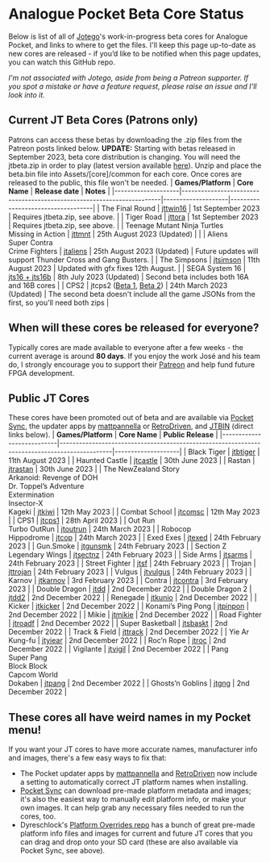# Analogue Pocket Beta Core Status
Below is list of all of [Jotego](https://www.patreon.com/jotego)'s work-in-progress beta cores for Analogue Pocket, and links to where to get the files. I'll keep this page up-to-date as new cores are released - if you’d like to be notified when this page updates, you can watch this GitHub repo. 

_I'm not associated with Jotego, aside from being a Patreon supporter. If you spot a mistake or have a feature request, please raise an issue and I'll look into it._


## Current JT Beta Cores (Patrons only)
Patrons can access these betas by downloading the .zip files from the Patreon posts linked below. 
**UPDATE:** Starting with betas released in September 2023, beta core distribution is changing. You will need the jtbeta.zip in order to play (latest version available [here](https://www.patreon.com/posts/final-round-88590970)). Unzip and place the beta.bin file into Assets/[core]/common for each core. Once cores are released to the public, this file won't be needed.
| **Games/Platform** | **Core Name**                                                         | **Release date**   | **Notes**                         |
|--------------------|-----------------------------------------------------------------------|--------------------|-----------------------------------|
| The Final Round    | [jttwin16](https://www.patreon.com/posts/final-round-88590970)        | 1st September 2023 | Requires jtbeta.zip, see above.   |
| Tiger Road         | [jttora](https://www.patreon.com/posts/final-round-88590970)          | 1st September 2023 | Requires jtbeta.zip, see above.   |
| Teenage Mutant Ninja Turtles<br />Missing in Action | [jttmnt](https://www.patreon.com/posts/mia-green-beret-88226546) | 25th August 2023 (Updated) |  |
| Aliens<br />Super Contra<br />Crime Fighters | [jtaliens](https://www.patreon.com/posts/mia-green-beret-88226546) | 25th August 2023 (Updated) | Future updates will support Thunder Cross and Gang Busters. |
| The Simpsons       | [jtsimson](https://www.patreon.com/posts/simpsons-beta-87539112)      | 11th August 2023   | Updated with gfx fixes 12th August.                     |
| SEGA System 16     | [jts16 + jts16b](https://www.patreon.com/posts/system-16-85773714)    | 8th July 2023 (Updated) | Second beta includes both 16A and 16B cores |
| CPS2               | jtcps2 ([Beta 1](https://www.patreon.com/posts/bug-fixes-mister-78837531), [Beta 2](https://www.patreon.com/posts/out-run-pr-cps2-80484192)) | 24th March 2023 (Updated) | The second beta doesn't include all the game JSONs from the first, so you'll need both zips |


## When will these cores be released for everyone?
Typically cores are made available to everyone after a few weeks - the current average is around **80 days**. If you enjoy the work José and his team do, I strongly encourage you to support their [Patreon](https://www.patreon.com/jotego) and help fund future FPGA development.


## Public JT Cores
These cores have been promoted out of beta and are available via [Pocket Sync](https://github.com/neil-morrison44/pocket-sync), the updater apps by [mattpannella](https://github.com/mattpannella/pocket-updater-utility) or [RetroDriven](https://github.com/RetroDriven/Pocket_Updater), and [JTBIN](https://github.com/jotego/jtbin/tree/master/pocket/zips) (direct links below).
| **Games/Platform**        | **Core Name**                                                                                | **Public Release** |
|---------------------------|----------------------------------------------------------------------------------------------|--------------------|
| Black Tiger               | [jtbtiger](https://github.com/jotego/jtbin/blob/master/pocket/zips/jotego.jtbtiger.zip)      | 11th August 2023   |
| Haunted Castle            | [jtcastle](https://github.com/jotego/jtbin/blob/master/pocket/zips/jotego.jtcastle.zip)      | 30th June 2023     |
| Rastan                    | [jtrastan](https://github.com/jotego/jtbin/blob/master/pocket/zips/jotego.jtrastan.zip)      | 30th June 2023     |
| The NewZealand Story<br />Arkanoid: Revenge of DOH<br />Dr. Toppel’s Adventure<br />Extermination<br />Insector-X<br />Kageki | [jtkiwi](https://github.com/jotego/jtbin/blob/master/pocket/zips/jotego.jtkiwi.zip) | 12th May 2023      |
| Combat School             | [jtcomsc](https://github.com/jotego/jtbin/blob/master/pocket/zips/jotego.jtcomsc.zip)        | 12th May 2023      |
| CPS1                      | [jtcps1](https://github.com/jotego/jtbin/blob/master/pocket/zips/jotego.jtcps1.zip)          | 28th April 2023    |
| Out Run<br />Turbo OutRun | [jtoutrun](https://github.com/jotego/jtbin/blob/master/pocket/zips/jotego.jtoutrun.zip)      | 24th March 2023    |
| Robocop<br />Hippodrome   | [jtcop](https://github.com/jotego/jtbin/blob/master/pocket/zips/jotego.jtcop.zip)            | 24th March 2023    |
| Exed Exes                 | [jtexed](https://github.com/jotego/jtbin/blob/master/pocket/zips/jotego.jtexed.zip)          | 24th February 2023 |
| Gun.Smoke                 | [jtgunsmk](https://github.com/jotego/jtbin/blob/master/pocket/zips/jotego.jtgunsmk.zip)      | 24th February 2023 |
| Section Z<br />Legendary Wings | [jtsectnz](https://github.com/jotego/jtbin/blob/master/pocket/zips/jotego.jtsectnz.zip) | 24th February 2023 |
| Side Arms                 | [jtsarms](https://github.com/jotego/jtbin/blob/master/pocket/zips/jotego.jtsarms.zip)        | 24th February 2023 |
| Street Fighter            | [jtsf](https://github.com/jotego/jtbin/blob/master/pocket/zips/jotego.jtsf.zip)              | 24th February 2023 |
| Trojan                    | [jttrojan](https://github.com/jotego/jtbin/blob/master/pocket/zips/jotego.jttrojan.zip)      | 24th February 2023 |
| Vulgus                    | [jtvulgus](https://github.com/jotego/jtbin/blob/master/pocket/zips/jotego.jtvulgus.zip)      | 24th February 2023 |
| Karnov                    | [jtkarnov](https://github.com/jotego/jtbin/blob/master/pocket/zips/jotego.jtkarnov.zip)      | 3rd February 2023  |
| Contra                    | [jtcontra](https://github.com/jotego/jtbin/blob/master/pocket/zips/jotego.jtcontra.zip)      | 3rd February 2023  |
| Double Dragon             | [jtdd](https://github.com/jotego/jtbin/blob/master/pocket/zips/jotego.jtdd.zip)              | 2nd December 2022  |
| Double Dragon 2           | [jtdd2](https://github.com/jotego/jtbin/blob/master/pocket/zips/jotego.jtdd2.zip)            | 2nd December 2022  |
| Renegade                  | [jtkunio](https://github.com/jotego/jtbin/blob/master/pocket/zips/jotego.jtkunio.zip)        | 2nd December 2022  |
| Kicker                    | [jtkicker](https://github.com/jotego/jtbin/blob/master/pocket/zips/jotego.jtkicker.zip)      | 2nd December 2022  |
| Konami’s Ping Pong        | [jtpinpon](https://github.com/jotego/jtbin/blob/master/pocket/zips/jotego.jtpinpon.zip)      | 2nd December 2022  |
| Mikie                     | [jtmikie](https://github.com/jotego/jtbin/blob/master/pocket/zips/jotego.jtmikie.zip)        | 2nd December 2022  |
| Road Fighter              | [jtroadf](https://github.com/jotego/jtbin/blob/master/pocket/zips/jotego.jtroadf.zip)        | 2nd December 2022  |
| Super Basketball          | [jtsbaskt](https://github.com/jotego/jtbin/blob/master/pocket/zips/jotego.jtsbaskt.zip)      | 2nd December 2022  |
| Track & Field             | [jttrack](https://github.com/jotego/jtbin/blob/master/pocket/zips/jotego.jttrack.zip)        | 2nd December 2022  |
| Yie Ar Kung-fu            | [jtyiear](https://github.com/jotego/jtbin/blob/master/pocket/zips/jotego.jtyiear.zip)        | 2nd December 2022  |
| Roc’n Rope                | [jtroc](https://github.com/jotego/jtbin/blob/master/pocket/zips/jotego.jtroc.zip)            | 2nd December 2022  |
| Vigilante                 | [jtvigil](https://github.com/jotego/jtbin/blob/master/pocket/zips/jotego.jtvigil.zip)        | 2nd December 2022  |
| Pang<br />Super Pang<br />Block Block<br />Capcom World<br />Dokaben | [jtpang](https://github.com/jotego/jtbin/blob/master/pocket/zips/jotego.jtpang.zip) | 2nd December 2022  |
| Ghosts’n Goblins          | [jtgng](https://github.com/jotego/jtbin/blob/master/pocket/zips/jotego.jtgng.zip)            | 2nd December 2022  |


## These cores all have weird names in my Pocket menu!
If you want your JT cores to have more accurate names, manufacturer info and images, there's a few easy ways to fix that:
* The Pocket updater apps by [mattpannella](https://github.com/mattpannella/pocket-updater-utility) and [RetroDriven](https://github.com/RetroDriven/Pocket_Updater) now include a setting to automatically correct JT platform names when installing.
* [Pocket Sync](https://github.com/neil-morrison44/pocket-sync) can download pre-made platform metadata and images; it's also the easiest way to manually edit platform info, or make your own images. It can help grab any necessary files needed to run the cores, too.
* Dyreschlock's [Platform Overrides repo](https://github.com/dyreschlock/pocket-platform-images) has a bunch of great pre-made platform info files and images for current and future JT cores that you can drag and drop onto your SD card (these are also available via Pocket Sync, see above).
